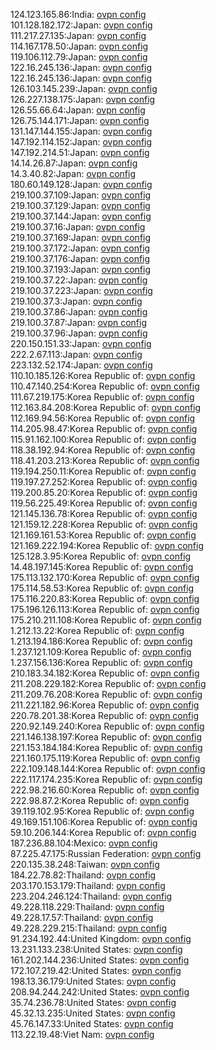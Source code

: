 124.123.165.86:India: [ovpn config](vpn/124_123_165_86.ovpn)  
101.128.182.172:Japan: [ovpn config](vpn/101_128_182_172.ovpn)  
111.217.27.135:Japan: [ovpn config](vpn/111_217_27_135.ovpn)  
114.167.178.50:Japan: [ovpn config](vpn/114_167_178_50.ovpn)  
119.106.112.79:Japan: [ovpn config](vpn/119_106_112_79.ovpn)  
122.16.245.136:Japan: [ovpn config](vpn/122_16_245_136.ovpn)  
122.16.245.136:Japan: [ovpn config](vpn/122_16_245_136.ovpn)  
126.103.145.239:Japan: [ovpn config](vpn/126_103_145_239.ovpn)  
126.227.138.175:Japan: [ovpn config](vpn/126_227_138_175.ovpn)  
126.55.66.64:Japan: [ovpn config](vpn/126_55_66_64.ovpn)  
126.75.144.171:Japan: [ovpn config](vpn/126_75_144_171.ovpn)  
131.147.144.155:Japan: [ovpn config](vpn/131_147_144_155.ovpn)  
147.192.114.152:Japan: [ovpn config](vpn/147_192_114_152.ovpn)  
147.192.214.51:Japan: [ovpn config](vpn/147_192_214_51.ovpn)  
14.14.26.87:Japan: [ovpn config](vpn/14_14_26_87.ovpn)  
14.3.40.82:Japan: [ovpn config](vpn/14_3_40_82.ovpn)  
180.60.149.128:Japan: [ovpn config](vpn/180_60_149_128.ovpn)  
219.100.37.109:Japan: [ovpn config](vpn/219_100_37_109.ovpn)  
219.100.37.129:Japan: [ovpn config](vpn/219_100_37_129.ovpn)  
219.100.37.144:Japan: [ovpn config](vpn/219_100_37_144.ovpn)  
219.100.37.16:Japan: [ovpn config](vpn/219_100_37_16.ovpn)  
219.100.37.169:Japan: [ovpn config](vpn/219_100_37_169.ovpn)  
219.100.37.172:Japan: [ovpn config](vpn/219_100_37_172.ovpn)  
219.100.37.176:Japan: [ovpn config](vpn/219_100_37_176.ovpn)  
219.100.37.193:Japan: [ovpn config](vpn/219_100_37_193.ovpn)  
219.100.37.22:Japan: [ovpn config](vpn/219_100_37_22.ovpn)  
219.100.37.223:Japan: [ovpn config](vpn/219_100_37_223.ovpn)  
219.100.37.3:Japan: [ovpn config](vpn/219_100_37_3.ovpn)  
219.100.37.86:Japan: [ovpn config](vpn/219_100_37_86.ovpn)  
219.100.37.87:Japan: [ovpn config](vpn/219_100_37_87.ovpn)  
219.100.37.96:Japan: [ovpn config](vpn/219_100_37_96.ovpn)  
220.150.151.33:Japan: [ovpn config](vpn/220_150_151_33.ovpn)  
222.2.67.113:Japan: [ovpn config](vpn/222_2_67_113.ovpn)  
223.132.52.174:Japan: [ovpn config](vpn/223_132_52_174.ovpn)  
110.10.185.126:Korea Republic of: [ovpn config](vpn/110_10_185_126.ovpn)  
110.47.140.254:Korea Republic of: [ovpn config](vpn/110_47_140_254.ovpn)  
111.67.219.175:Korea Republic of: [ovpn config](vpn/111_67_219_175.ovpn)  
112.163.84.208:Korea Republic of: [ovpn config](vpn/112_163_84_208.ovpn)  
112.169.94.56:Korea Republic of: [ovpn config](vpn/112_169_94_56.ovpn)  
114.205.98.47:Korea Republic of: [ovpn config](vpn/114_205_98_47.ovpn)  
115.91.162.100:Korea Republic of: [ovpn config](vpn/115_91_162_100.ovpn)  
118.38.192.94:Korea Republic of: [ovpn config](vpn/118_38_192_94.ovpn)  
118.41.203.213:Korea Republic of: [ovpn config](vpn/118_41_203_213.ovpn)  
119.194.250.11:Korea Republic of: [ovpn config](vpn/119_194_250_11.ovpn)  
119.197.27.252:Korea Republic of: [ovpn config](vpn/119_197_27_252.ovpn)  
119.200.85.20:Korea Republic of: [ovpn config](vpn/119_200_85_20.ovpn)  
119.56.225.49:Korea Republic of: [ovpn config](vpn/119_56_225_49.ovpn)  
121.145.136.78:Korea Republic of: [ovpn config](vpn/121_145_136_78.ovpn)  
121.159.12.228:Korea Republic of: [ovpn config](vpn/121_159_12_228.ovpn)  
121.169.161.53:Korea Republic of: [ovpn config](vpn/121_169_161_53.ovpn)  
121.169.222.194:Korea Republic of: [ovpn config](vpn/121_169_222_194.ovpn)  
125.128.3.95:Korea Republic of: [ovpn config](vpn/125_128_3_95.ovpn)  
14.48.197.145:Korea Republic of: [ovpn config](vpn/14_48_197_145.ovpn)  
175.113.132.170:Korea Republic of: [ovpn config](vpn/175_113_132_170.ovpn)  
175.114.58.53:Korea Republic of: [ovpn config](vpn/175_114_58_53.ovpn)  
175.116.220.83:Korea Republic of: [ovpn config](vpn/175_116_220_83.ovpn)  
175.196.126.113:Korea Republic of: [ovpn config](vpn/175_196_126_113.ovpn)  
175.210.211.108:Korea Republic of: [ovpn config](vpn/175_210_211_108.ovpn)  
1.212.13.22:Korea Republic of: [ovpn config](vpn/1_212_13_22.ovpn)  
1.213.194.186:Korea Republic of: [ovpn config](vpn/1_213_194_186.ovpn)  
1.237.121.109:Korea Republic of: [ovpn config](vpn/1_237_121_109.ovpn)  
1.237.156.136:Korea Republic of: [ovpn config](vpn/1_237_156_136.ovpn)  
210.183.34.182:Korea Republic of: [ovpn config](vpn/210_183_34_182.ovpn)  
211.208.229.182:Korea Republic of: [ovpn config](vpn/211_208_229_182.ovpn)  
211.209.76.208:Korea Republic of: [ovpn config](vpn/211_209_76_208.ovpn)  
211.221.182.96:Korea Republic of: [ovpn config](vpn/211_221_182_96.ovpn)  
220.78.201.38:Korea Republic of: [ovpn config](vpn/220_78_201_38.ovpn)  
220.92.149.240:Korea Republic of: [ovpn config](vpn/220_92_149_240.ovpn)  
221.146.138.197:Korea Republic of: [ovpn config](vpn/221_146_138_197.ovpn)  
221.153.184.184:Korea Republic of: [ovpn config](vpn/221_153_184_184.ovpn)  
221.160.175.119:Korea Republic of: [ovpn config](vpn/221_160_175_119.ovpn)  
222.109.148.144:Korea Republic of: [ovpn config](vpn/222_109_148_144.ovpn)  
222.117.174.235:Korea Republic of: [ovpn config](vpn/222_117_174_235.ovpn)  
222.98.216.60:Korea Republic of: [ovpn config](vpn/222_98_216_60.ovpn)  
222.98.87.2:Korea Republic of: [ovpn config](vpn/222_98_87_2.ovpn)  
39.119.102.95:Korea Republic of: [ovpn config](vpn/39_119_102_95.ovpn)  
49.169.151.106:Korea Republic of: [ovpn config](vpn/49_169_151_106.ovpn)  
59.10.206.144:Korea Republic of: [ovpn config](vpn/59_10_206_144.ovpn)  
187.236.88.104:Mexico: [ovpn config](vpn/187_236_88_104.ovpn)  
87.225.47.175:Russian Federation: [ovpn config](vpn/87_225_47_175.ovpn)  
220.135.38.248:Taiwan: [ovpn config](vpn/220_135_38_248.ovpn)  
184.22.78.82:Thailand: [ovpn config](vpn/184_22_78_82.ovpn)  
203.170.153.179:Thailand: [ovpn config](vpn/203_170_153_179.ovpn)  
223.204.246.124:Thailand: [ovpn config](vpn/223_204_246_124.ovpn)  
49.228.118.229:Thailand: [ovpn config](vpn/49_228_118_229.ovpn)  
49.228.17.57:Thailand: [ovpn config](vpn/49_228_17_57.ovpn)  
49.228.229.215:Thailand: [ovpn config](vpn/49_228_229_215.ovpn)  
91.234.192.44:United Kingdom: [ovpn config](vpn/91_234_192_44.ovpn)  
13.231.133.238:United States: [ovpn config](vpn/13_231_133_238.ovpn)  
161.202.144.236:United States: [ovpn config](vpn/161_202_144_236.ovpn)  
172.107.219.42:United States: [ovpn config](vpn/172_107_219_42.ovpn)  
198.13.36.179:United States: [ovpn config](vpn/198_13_36_179.ovpn)  
208.94.244.242:United States: [ovpn config](vpn/208_94_244_242.ovpn)  
35.74.236.78:United States: [ovpn config](vpn/35_74_236_78.ovpn)  
45.32.13.235:United States: [ovpn config](vpn/45_32_13_235.ovpn)  
45.76.147.33:United States: [ovpn config](vpn/45_76_147_33.ovpn)  
113.22.19.48:Viet Nam: [ovpn config](vpn/113_22_19_48.ovpn)  
